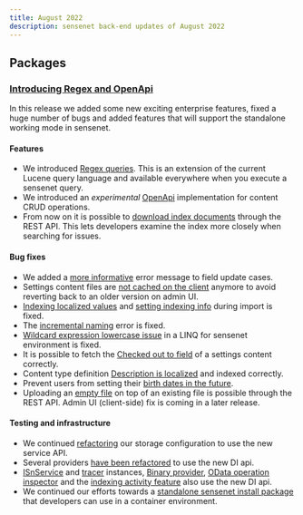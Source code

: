 ```yaml
---
title: August 2022
description: sensenet back-end updates of August 2022
---
```


## Packages
### [Introducing Regex and OpenApi](https://github.com/SenseNet/sensenet/releases/tag/regex-openapi)
In this release we added some new exciting enterprise features, fixed a huge number of bugs and added features that will support the standalone working mode in sensenet.

#### Features
- We introduced [Regex queries](https://github.com/sensenet/sensenet/issues/1685). This is an extension of the current Lucene query language and available everywhere when you execute a sensenet query.
- We introduced an _experimental_ [OpenApi](https://github.com/sensenet/sensenet/issues/1643) implementation for content CRUD operations.
- From now on it is possible to [download index documents](https://github.com/sensenet/sensenet/issues/1686) through the REST API. This lets developers examine the index more closely when searching for issues.

#### Bug fixes
- We added a [more informative](https://github.com/sensenet/sensenet/issues/1644) error message to field update cases.
- Settings content files are [not cached on the client](https://github.com/sensenet/sensenet/issues/1710) anymore to avoid reverting back to an older version on admin UI.
- [Indexing localized values](https://github.com/sensenet/sensenet/issues/1709) and [setting indexing info](https://github.com/sensenet/sensenet/issues/1725) during import is fixed.
- The [incremental naming](https://github.com/sensenet/sensenet/issues/1708) error is fixed.
- [Wildcard expression lowercase issue](https://github.com/sensenet/sensenet/issues/1714) in a LINQ for sensenet environment is fixed.
- It is possible to fetch the [Checked out to field](https://github.com/sensenet/sn-client/issues/1411) of a settings content correctly.
- Content type definition [Description is localized](https://github.com/sensenet/sensenet/issues/1733) and indexed correctly.
- Prevent users from setting their [birth dates in the future](https://github.com/sensenet/sn-client/issues/1290).
- Uploading an [empty file](https://github.com/sensenet/sn-client/issues/1413) on top of an existing file is possible through the REST API. Admin UI (client-side) fix is coming in a later release.

#### Testing and infrastructure
- We continued [refactoring](https://github.com/sensenet/sensenet/issues/1650) our storage configuration to use the new service API.
- Several providers [have been refactored](https://github.com/sensenet/sensenet/issues/1659) to use the new DI api.
- [ISnService](https://github.com/sensenet/sensenet/issues/1647) and [tracer](https://github.com/sensenet/sensenet/issues/1681) instances, [Binary provider](https://github.com/SenseNet/sensenet/pull/1653), [OData operation inspector](https://github.com/SenseNet/sensenet/pull/1651) and the [indexing activity feature](https://github.com/SenseNet/sensenet/pull/1652) also use the new DI api.
- We continued our efforts towards a [standalone sensenet install package](https://github.com/sensenet/sensenet/issues/1513) that developers can use in a container environment.